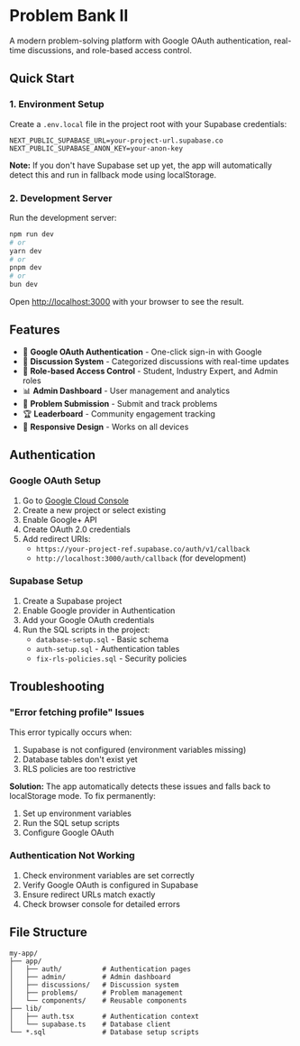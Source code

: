 # Problem Bank II

A modern problem-solving platform with Google OAuth authentication, real-time discussions, and role-based access control.

## Quick Start

### 1. Environment Setup

Create a `.env.local` file in the project root with your Supabase credentials:

```env
NEXT_PUBLIC_SUPABASE_URL=your-project-url.supabase.co
NEXT_PUBLIC_SUPABASE_ANON_KEY=your-anon-key
```

**Note:** If you don't have Supabase set up yet, the app will automatically detect this and run in fallback mode using localStorage.

### 2. Development Server

Run the development server:

```bash
npm run dev
# or
yarn dev
# or
pnpm dev
# or
bun dev
```

Open [http://localhost:3000](http://localhost:3000) with your browser to see the result.

## Features

- 🔐 **Google OAuth Authentication** - One-click sign-in with Google
- 💬 **Discussion System** - Categorized discussions with real-time updates
- 👥 **Role-based Access Control** - Student, Industry Expert, and Admin roles
- 📊 **Admin Dashboard** - User management and analytics
- 📝 **Problem Submission** - Submit and track problems
- 🏆 **Leaderboard** - Community engagement tracking
- 📱 **Responsive Design** - Works on all devices

## Authentication

### Google OAuth Setup

1. Go to [Google Cloud Console](https://console.cloud.google.com/)
2. Create a new project or select existing
3. Enable Google+ API
4. Create OAuth 2.0 credentials
5. Add redirect URIs:
   - `https://your-project-ref.supabase.co/auth/v1/callback`
   - `http://localhost:3000/auth/callback` (for development)

### Supabase Setup

1. Create a Supabase project
2. Enable Google provider in Authentication
3. Add your Google OAuth credentials
4. Run the SQL scripts in the project:
   - `database-setup.sql` - Basic schema
   - `auth-setup.sql` - Authentication tables
   - `fix-rls-policies.sql` - Security policies

## Troubleshooting

### "Error fetching profile" Issues

This error typically occurs when:
1. Supabase is not configured (environment variables missing)
2. Database tables don't exist yet
3. RLS policies are too restrictive

**Solution:** The app automatically detects these issues and falls back to localStorage mode. To fix permanently:
1. Set up environment variables
2. Run the SQL setup scripts
3. Configure Google OAuth

### Authentication Not Working

1. Check environment variables are set correctly
2. Verify Google OAuth is configured in Supabase
3. Ensure redirect URLs match exactly
4. Check browser console for detailed errors

## File Structure

```
my-app/
├── app/
│   ├── auth/          # Authentication pages
│   ├── admin/         # Admin dashboard
│   ├── discussions/   # Discussion system
│   ├── problems/      # Problem management
│   └── components/    # Reusable components
├── lib/
│   ├── auth.tsx       # Authentication context
│   └── supabase.ts    # Database client
└── *.sql              # Database setup scripts
```
